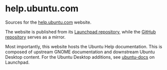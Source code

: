 # help.ubuntu.com

Sources for the [help.ubuntu.com](https://help.ubuntu.com/) website.

The website is published from its [Launchpad repository](https://launchpad.net/help.ubuntu.com), while the [GitHub repository](https://github.com/canonical/help.ubuntu.com) serves as a mirror.

Most importantly, this website hosts the Ubuntu Help documentation. This is composed of upstream GNOME documentation and downstream Ubuntu Desktop content. For the Ubuntu Desktop additions, see [ubuntu-docs](https://launchpad.net/ubuntu/+source/ubuntu-docs) on Launchpad.

